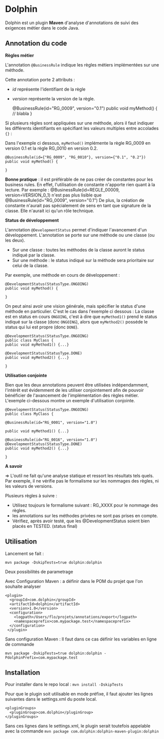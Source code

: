 Dolphin
=======

Dolphin est un plugin **Maven** d'analyse d'annotations de suivi des exigences métier dans le code Java.


Annotation du code
------------------

**Règles métier** 

L'annotation ```@BusinessRule``` indique les règles métiers implémentées sur une méthode.

Cette annotation porte 2 attributs :

- _id_ représente l'identifiant de la règle
- _version_ représente la version de la règle.


    @BusinessRule(id="RG_0009", version="0.1")
    public void myMethod() {
      // blabla
    }


Si plusieurs règles sont appliquées sur une méthode, alors il faut indiquer les différents
identifiants en spécifiant les valeurs multiples entre accolades `{}` :

Dans l'exemple ci dessous, ```myMethod()``` implémente la règle RG_0009 en version 0.1 et la
règle RG_0010 en version 0.2.

    @BusinessRule(id={"RG_0009", "RG_0010"}, version={"0.1", "0.2"})
    public void myMethod() {

    }

**Bonne pratique** : il est préférable de ne pas créer de constantes pour les business
rules. En effet, l'utilisation de constante n'apporte rien quant à la lecture. Par exemple :
@BusinessRule(id=REGLE_00009, version=VERSION_0_1) n'est pas plus lisible que
@BusinessRule(id="RG_0009", version="0.1") De plus, la création de constante n'aurait pas
spécialement de sens en tant que signature de la classe. Elle n'aurait ici qu'un rôle technique.

**Status de développement**

L'annotation ```@DevelopmentStatus``` permet d'indiquer l'avancement d'un développement.
L'annotation se porte sur une méthode ou une classe (ou les deux).

- Sur une classe : toutes les méthodes de la classe auront le status indiqué par la classe.
- Sur une méthode : le status indiqué sur la méthode sera prioritaire sur celui de la classe.

Par exemple, une méthode en cours de développement :

    @DevelopmentStatus(StatusType.ONGOING)
    public void myMethod() {
    
    }

On peut ainsi avoir une vision générale, mais spécifier le status d'une méthode en particulier.
C'est le cas dans l'exemple ci dessous : La classe est en status en cours `ONGOING`, c'est à
dire que ```myMethod1()``` prend le status indiqué sur la classe (donc `ONGOING`), alors que
```myMethod2()``` posséde le status qui lui est propre (donc `DONE`).

    @DevelopmentStatus(StatusType.ONGOING)
    public class MyClass {
    public void myMethod1() {...}
    
    @DevelopmentStatus(StatusType.DONE)
    public void myMethod2() {...}
    
    }

**Utilisation conjointe**

Bien que les deux annotations peuvent être utilisées indépendamment, l'intérêt est
évidemment de les utiliser conjointement afin de pouvoir bénéficier de l'avancement de
l'implémentation des règles métier. L'exemple ci-dessous montre un exemple d'utilisation
conjointe.

    @DevelopmentStatus(StatusType.ONGOING)
    public class MyClass {
    
    @BusinessRule(id="RG_0001", version="1.0")

    public void myMethod1() {...}

    @BusinessRule(id="RG_0016", version="1.0")
    @DevelopmentStatus(StatusType.DONE)
    public void myMethod2() {...}
    
    }

**A savoir**

=> L'outil ne fait qu'une analyse statique et ressort les résultats tels quels. Par exemple, il ne
vérifie pas le formalisme sur les nommages des règles, ni les valeurs de versions.

Plusieurs règles à suivre :

- Utilisez toujours le formalisme suivant : RG_XXXX pour le nommage des règles.
- les annotations sur les méthodes privées ne sont pas prises en compte.
- Vérifiez, après avoir testé, que les @DevelopmentStatus soient bien placés en TESTED. (status final)


Utilisation 
------------

Lancement se fait : 

    mvn package -DskipTests=true dolphin:dolphin

Deux possibilités de parametrage
 
Avec Configuration Maven : a définir dans le POM du projet que l'on souhaite analyser
 
    <plugin>
      <groupId>com.dolphin</groupId>
      <artifactId>dolphin</artifactId>
      <version>1.0</version>
      <configuration>
        <logpath>/Users/flo/projets/annotations/export</logpath>
        <namespaceprefix>com.mypackage.test</namespaceprefix>
      </configuration>
     </plugin>
  
Sans configuration Maven :
Il faut dans ce cas définir les variables en ligne de commande

    mvn package -DskipTests=true dolphin:dolphin -PdolphinPrefix=com.mypackage.test


Installation
------------

Pour installer dans le repo local : ```mvn install -DskipTests```

Pour que le plugin soit utilisable en mode préfixe, il faut ajouter les lignes suivantes dans le settings.xml du poste local. 

    <pluginGroups>
      <pluginGroup>com.dolphin</pluginGroup>
    </pluginGroups>

Sans ces lignes dans le settings.xml, le plugin serait toutefois appelable avec la commande ```mvn package com.dolphin:dolphin-maven-plugin:dolphin```    